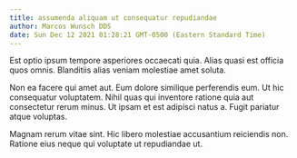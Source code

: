 ```yaml
---
title: assumenda aliquam ut consequatur repudiandae
author: Marcos Wunsch DDS
date: Sun Dec 12 2021 01:28:21 GMT-0500 (Eastern Standard Time)
---
```

Est optio ipsum tempore asperiores occaecati quia. Alias quasi est officia quos omnis. Blanditiis alias veniam molestiae amet soluta.

 Non ea facere qui amet aut. Eum dolore similique perferendis eum. Ut hic consequatur voluptatem. Nihil quas qui inventore ratione quia aut consectetur rerum minus. Ut ipsam et est adipisci natus a. Fugit pariatur atque voluptas.

 Magnam rerum vitae sint. Hic libero molestiae accusantium reiciendis non. Ratione eius neque qui voluptate ut repudiandae ut.